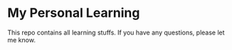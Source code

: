 # My Personal Learning


This repo contains all learning stuffs. If you have any questions, please let me know.
